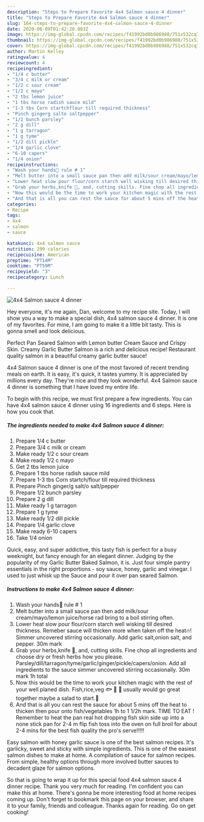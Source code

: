 ```yaml
---
description: "Steps to Prepare Favorite 4x4 Salmon sauce 4 dinner"
title: "Steps to Prepare Favorite 4x4 Salmon sauce 4 dinner"
slug: 164-steps-to-prepare-favorite-4x4-salmon-sauce-4-dinner
date: 2020-06-09T01:42:20.883Z
image: https://img-global.cpcdn.com/recipes/f41992bd0b986988/751x532cq70/4x4-salmon-sauce-4-dinner-recipe-main-photo.jpg
thumbnail: https://img-global.cpcdn.com/recipes/f41992bd0b986988/751x532cq70/4x4-salmon-sauce-4-dinner-recipe-main-photo.jpg
cover: https://img-global.cpcdn.com/recipes/f41992bd0b986988/751x532cq70/4x4-salmon-sauce-4-dinner-recipe-main-photo.jpg
author: Martin Kelley
ratingvalue: 4
reviewcount: 4
recipeingredient:
- "1/4 c butter"
- "3/4 c milk or cream"
- "1/2 c sour cream"
- "1/2 c mayo"
- "2 tbs lemon juice"
- "1 tbs horse radish sauce mild"
- "1-3 tbs Corn startchflour till required thickness"
- "Pinch gingerg salto saltpepper"
- "1/2 bunch parsley"
- "2 g dill"
- "1 g tarragon"
- "1 g tyme"
- "1/2 dill pickle"
- "1/4 garlic clove"
- "6-10 capers"
- "1/4 onion"
recipeinstructions:
- "Wash your hands🙌 rule # 1"
- "Melt butter into a small sauce pan then add milk/sour cream/mayo/lemon juice/horse rad bring to a boil stirring often."
- "Lower heat slow pour flour/corn starch well wisking till desired thickness. Remeber sauce will thicken more when taken off the heat🔥! Simmer uncovered stirring occasionally. Add garlic salt,onion salt, and pepper. 30m mark"
- "Grab your herbs,knife 🔪, and, cutting skills. Fine chop all ingredients and choose dry or fresh herbs how you please. Parsley/dill/tarragon/tyme/garlic/ginger/pickle/capers/onion. Add all ingredients to the sauce simmer uncovered stirring occasionally. 30m mark 1h total"
- "Now this would be the time to work your kitchen magic with the rest of your well planed dish. Fish,rice,veg 🐟 🍚 🌽 usually would go great together maybe a salad to start.🍲"
- "And that is all you can rest the sauce for about 5 mins off the heat to thicken then pour onto fish/vegetables 1h to 1 1/2h mark. TIME TO EAT ! Remember to heat the pan real hot dropping fish skin side up into a none stick pan for 2-4 m flip fish toss into the oven on full broil for about 2-4 mins for the best fish quality the pro&#39;s serve!!!!!"
categories:
- Recipe
tags:
- 4x4
- salmon
- sauce

katakunci: 4x4 salmon sauce 
nutrition: 299 calories
recipecuisine: American
preptime: "PT14M"
cooktime: "PT59M"
recipeyield: "3"
recipecategory: Lunch

---
```



![4x4 Salmon sauce 4 dinner](https://img-global.cpcdn.com/recipes/f41992bd0b986988/751x532cq70/4x4-salmon-sauce-4-dinner-recipe-main-photo.jpg)

Hey everyone, it's me again, Dan, welcome to my recipe site. Today, I will show you a way to make a special dish, 4x4 salmon sauce 4 dinner. It is one of my favorites. For mine, I am going to make it a little bit tasty. This is gonna smell and look delicious.

Perfect Pan Seared Salmon with Lemon butter Cream Sauce and Crispy Skin. Creamy Garlic Butter Salmon is a rich and delicious recipe! Restaurant quality salmon in a beautiful creamy garlic butter sauce!

4x4 Salmon sauce 4 dinner is one of the most favored of recent trending meals on earth. It is easy, it's quick, it tastes yummy. It is appreciated by millions every day. They're nice and they look wonderful. 4x4 Salmon sauce 4 dinner is something that I have loved my entire life.


To begin with this recipe, we must first prepare a few ingredients. You can have 4x4 salmon sauce 4 dinner using 16 ingredients and 6 steps. Here is how you cook that.

<!--inarticleads1-->

##### The ingredients needed to make 4x4 Salmon sauce 4 dinner:

1. Prepare 1/4 c butter
1. Prepare 3/4 c milk or cream
1. Make ready 1/2 c sour cream
1. Make ready 1/2 c mayo
1. Get 2 tbs lemon juice
1. Prepare 1 tbs horse radish sauce mild
1. Prepare 1-3 tbs Corn startch/flour till required thickness
1. Prepare Pinch ginger/g salt/o salt/pepper
1. Prepare 1/2 bunch parsley
1. Prepare 2 g dill
1. Make ready 1 g tarragon
1. Prepare 1 g tyme
1. Make ready 1/2 dill pickle
1. Prepare 1/4 garlic clove
1. Make ready 6-10 capers
1. Take 1/4 onion


Quick, easy, and super addictive, this tasty fish is perfect for a busy weeknight, but fancy enough for an elegant dinner. Judging by the popularity of my Garlic Butter Baked Salmon, it is. Just four simple pantry essentials in the right proportions - soy sauce, honey, garlic and vinegar. I used to just whisk up the Sauce and pour it over pan seared Salmon. 

<!--inarticleads2-->

##### Instructions to make 4x4 Salmon sauce 4 dinner:

1. Wash your hands🙌 rule # 1
1. Melt butter into a small sauce pan then add milk/sour cream/mayo/lemon juice/horse rad bring to a boil stirring often.
1. Lower heat slow pour flour/corn starch well wisking till desired thickness. Remeber sauce will thicken more when taken off the heat🔥! Simmer uncovered stirring occasionally. Add garlic salt,onion salt, and pepper. 30m mark
1. Grab your herbs,knife 🔪, and, cutting skills. Fine chop all ingredients and choose dry or fresh herbs how you please. Parsley/dill/tarragon/tyme/garlic/ginger/pickle/capers/onion. Add all ingredients to the sauce simmer uncovered stirring occasionally. 30m mark 1h total
1. Now this would be the time to work your kitchen magic with the rest of your well planed dish. Fish,rice,veg 🐟 🍚 🌽 usually would go great together maybe a salad to start.🍲
1. And that is all you can rest the sauce for about 5 mins off the heat to thicken then pour onto fish/vegetables 1h to 1 1/2h mark. TIME TO EAT ! Remember to heat the pan real hot dropping fish skin side up into a none stick pan for 2-4 m flip fish toss into the oven on full broil for about 2-4 mins for the best fish quality the pro&#39;s serve!!!!!


Easy salmon with honey garlic sauce is one of the best salmon recipes. It&#39;s garlicky, sweet and sticky with simple ingredients. This is one of the easiest salmon dishes to make at home. A compilation of sauce for salmon recipes. From simple, healthy options through more involved butter sauces to decadent glaze for salmon options. 

So that is going to wrap it up for this special food 4x4 salmon sauce 4 dinner recipe. Thank you very much for reading. I'm confident you can make this at home. There's gonna be more interesting food at home recipes coming up. Don't forget to bookmark this page on your browser, and share it to your family, friends and colleague. Thanks again for reading. Go on get cooking!
